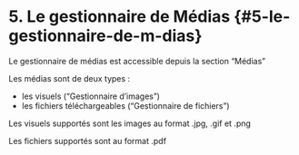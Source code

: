 # 5\. Le gestionnaire de Médias {#5-le-gestionnaire-de-m-dias}

Le gestionnaire de médias est accessible depuis la section “Médias”

Les médias sont de deux types :

*   les visuels (“Gestionnaire d’images”)
*   les fichiers téléchargeables (“Gestionnaire de fichiers”)

Les visuels supportés sont les images au format .jpg, .gif et .png

Les fichiers supportés sont au format .pdf